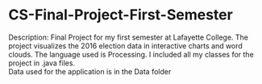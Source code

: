 # CS-Final-Project-First-Semester

Description:
Final Project for my first semester at Lafayette College.  The project visualizes the 2016 election data in interactive charts and word clouds.
The language used is Processing.  I included all my classes for the project in .java files.  
Data used for the application is in the Data folder
